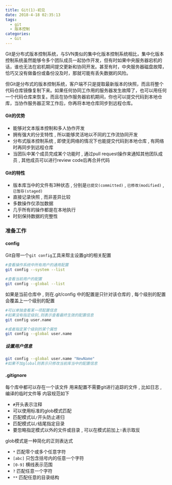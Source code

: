 ```yaml
---
title: Git(1)-初见
date: 2018-4-18 02:35:13
tags: 
  - git
  - 版本控制
categories: 
  - Git
---
```



Git是分布式版本控制系统，与SVN类似的集中化版本控制系统相比，集中化版本控制系统虽然能够令多个团队成员一起协作开发，但有时如果中央服务器宕机的话，谁也无法在宕机期间提交更新和协同开发。甚至有时，中央服务器磁盘故障，恰巧又没有做备份或备份没及时，那就可能有丢失数据的风险。
<!-- more -->
但Git是分布式的版本控制系统，客户端不只是提取最新版本的快照，而且将整个代码仓库镜像复制下来。如果任何协同工作用的服务器发生故障了，也可以用任何一个代码仓库来恢复。而且在协作服务器宕机期间，你也可以提交代码到本地仓库，当协作服务器正常工作后，你再将本地仓库同步到远程仓库。

#### Git的优势
+ 能够对文本版本控制和多人协作开发
+ 拥有强大的分支特性 , 所以能够灵活地以不同的工作流协同开发
+ 分布式版本控制系统 , 即使无网络的情况下也能提交代码到本地仓库 , 有网络时再同步到远程仓库
+ 当团队中某个成员完成某个功能时 , 通过pull request操作来通知其他团队成员 , 其他成员可以进行review code后再合并代码

#### Git的特性
+ 版本库当中的文件有3种状态 , 分别是`已提交(committed)` , `已修改(modified)` , `已暂存(staged)`
+ 直接记录快照 , 而非差异比较
+ 多数操作仅添加数据
+ 几乎所有的操作都是在本地执行
+ 时刻保持数据的完整性

### 准备工作
#### config
Git自带一个`git config`工具来帮主设置git的相关配置
```bash
#查看操作系统中所有用户的通用配置
git config --system --list

#查看当前用户的配置
git config --global --list
```
如果是当前仓库中 , 则在.git/config 中的配置是只针对该仓库的 , 每个级别的配置会覆盖上一个级别的配置
```bash
#可以单独查看某一项配置信息
#如果没有指定级别,则表示查看最终生效的配置信息
git config user.name

#或者指定某个级别的某个属性
git config --global user.name
```

##### 设置用户信息
```bash
git config --global user.name "NewName"
#如果不加global则表示只修改当前库当中的配置信息
```
#### .gitignore
每个库中都可以存在一个该文件
用来配置不需要git进行追踪的文件 , 比如日志 , 编译的临时文件等
内容规范如下
+ `#`开头表示注释
+ 可以使用标准的glob模式匹配
+ 匹配模式以`/`开头防止递归
+ 匹配模式以`/`结尾指定目录
+ 要忽略指定模式以外的文件或目录 , 可以在模式前加上`!`表示取反

glob模式是一种简化的正则表达式
+ `*` 匹配零个或多个任意字符
+ `[abc]` 只包含括号内的任意一个字符
+ `[0-9]` 横线表示范围
+ `?` 匹配任意一个字符
+ `**` 匹配任意的目录结构
